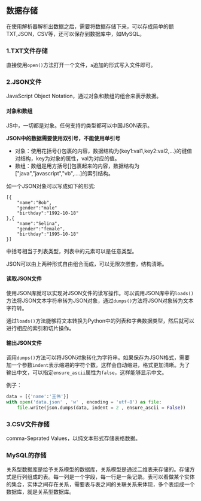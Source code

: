## 数据存储

在使用解析器解析出数据之后，需要将数据存储下来，可以存成简单的额TXT,JSON，CSV等，还可以保存到数据库中，如MySQL。

### 1.TXT文件存储

直接使用`open()`方法打开一个文件，`a`追加的形式写入文件即可。

### 2.JSON文件

JavaScript Object Notation，通过对象和数组的组合来表示数据。

#### 对象和数组

JS中，一切都是对象。任何支持的类型都可以中国JSON表示。

**JSON中的数据需要使用双引号，不能使用单引号**

- 对象：使用花括号{}包裹的内容，数据结构为{key1:val1,key2:val2,...}的键值对结构，key为对象的属性，val为对应的值。
- 数组：数组是用方括号[]包裹起来的内容，数据结构为["java","javascript","vb",....]的索引结构。

如一个JSON对象可以写成如下的形式:
```
[{
	"name":"Bob",
	"gender":"male"
	"birthday":"1992-10-18"
},{
	"name":"Selina",
	"gender":"female",
	"birthday":"1995-10-18"
}]
```
中括号相当于列表类型，列表中的元素可以是任意类型。

JSON可以由上两种形式自由组合而成，可以无限次嵌套，结构清晰。

#### 读取JSON文件

使用JSON库就可以实现对JSON文件的读写操作。可以调用JSON库中的`loads()`方法将JSON文本字符串转为JSON对象，通过`dumps()`方法将JSON对象转为文本字符转。

通过`loads()`方法能够将文本转换为Python中的列表和字典数据类型，然后就可以进行相应的索引和切片操作。

#### 输出JSON文件

调用`dumps()`方法可以将JSON对象转化为字符串。如果保存为JSON格式，需要加一个参数`indent`表示缩进的字符个数。这样会自动缩进，格式更加清晰。为了输出中文，可以指定`ensure_ascii`属性为`false`，这样能够显示中文。

例子：
```python
data = [{'name':'王伟'}]
with open('data.json' , 'w' , encoding = 'utf-8') as file:
    file.write(json.dumps(data, indent = 2 , ensure_ascii = False))
```

### 3.CSV文件存储

comma-Seprated Values，以纯文本形式存储表格数据。

### MySQL的存储

关系型数据库是给予关系模型的数据库，关系模型是通过二维表来存储的。存储方式是行列组成的表。每一列是一个字段，每一行是一条记录。表可以看做某个实体的集合，实体之间存在关系，需要表与表之间的关联关系来体现，多个表组成一个数据库，就是关系型数据库。

